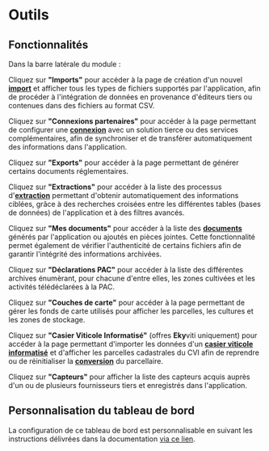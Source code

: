 # Outils 

## Fonctionnalités

Dans la barre latérale du module&nbsp;:

Cliquez sur **"Imports"** pour accéder à la page de création d'un nouvel [**import**](https://doc.ekylibre.com/v2/fr/chapitre10/#imports) et afficher tous les types de fichiers supportés par l'application, afin de procéder à l'intégration de données en provenance d'éditeurs tiers ou contenues dans des fichiers au format CSV.

Cliquez sur **"Connexions partenaires"** pour accéder à la page permettant de configurer une [**connexion**](https://doc.ekylibre.com/v2/fr/chapitre10/#connexions) avec un solution tierce ou des services complémentaires, afin de synchroniser et de transférer automatiquement des informations dans l'application.

Cliquez sur **"Exports"** pour accéder à la page permettant de générer certains documents réglementaires.

Cliquez sur **"Extractions"** pour accéder à la liste des processus d'[**extraction**](https://doc.ekylibre.com/v2/fr/chapitre10/#extractions) permettant d'obtenir automatiquement des informations ciblées, grâce à des recherches croisées entre les différentes tables (bases de données) de l'application et à des filtres avancés.

Cliquez sur **"Mes documents"** pour accéder à la liste des [**documents**](https://doc.ekylibre.com/v2/fr/chapitre10/#ged) générés par l'application ou ajoutés en pièces jointes. Cette fonctionnalité permet également de vérifier l'authenticité de certains fichiers afin de garantir l'intégrité des informations archivées.

Cliquez sur **"Déclarations PAC"** pour accéder à la liste des différentes archives énumèrant, pour chacune d'entre elles, les zones cultivées et les activités télédéclarées à la PAC.

Cliquez sur **"Couches de carte"** pour accéder à la page permettant de gérer les fonds de carte utilisés pour afficher les parcelles, les cultures et les zones de stockage.

Cliquez sur **"Casier Viticole Informatisé"** (offres **Eky**viti uniquement) pour accéder à la page permettant d'importer les données d'un [**casier viticole informatisé**](https://doc.ekylibre.com/v2/fr/ekyviti/#cvi) et d'afficher les parcelles cadastrales du CVI afin de reprendre ou de réinitialiser la [**conversion**](https://doc.ekylibre.com/v2/fr/ekyviti/#conversion) du parcellaire.

Cliquez sur **"Capteurs"** pour afficher la liste des capteurs acquis auprès d'un ou de plusieurs fournisseurs tiers et enregistrés dans l'application.

## Personnalisation du tableau de bord 

La configuration de ce tableau de bord est personnalisable en suivant les instructions délivrées dans la documentation [via ce lien](https://doc.ekylibre.com/v2/fr/chapitre4/#perso).
